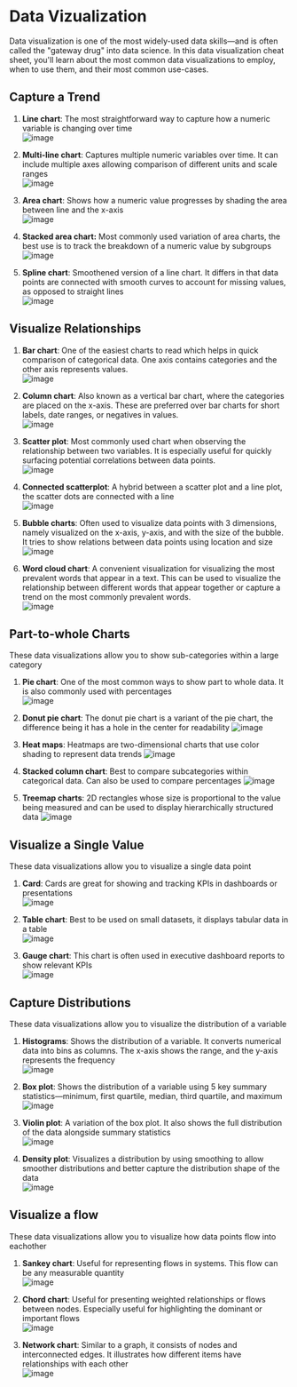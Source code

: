 # Data Vizualization
Data visualization is one of the most widely-used data skills—and is often called the "gateway drug" into data science. In this data visualization cheat sheet, you'll learn about the most common data visualizations to employ, when to use them, and their most common use-cases. 

## Capture a Trend
1. **Line chart**: The most straightforward way to capture how a numeric variable is changing over time  
![image](https://github.com/user-attachments/assets/a4a5d51b-d8c3-43ab-8192-aec911bb5851)

2. **Multi-line chart**: Captures multiple numeric variables over time. It can include multiple axes allowing comparison of different units and scale ranges  
![image](https://github.com/user-attachments/assets/b07d90cb-87bb-4906-8261-fa3872b88397)

3. **Area chart**: Shows how a numeric value progresses by shading the area between line and the x-axis  
![image](https://github.com/user-attachments/assets/80c6b6e6-9f53-42c1-8862-b833ddad9fe2)

4. **Stacked area chart:** Most commonly used variation of area charts, the best use is to track the breakdown of a numeric value by subgroups  
![image](https://github.com/user-attachments/assets/6327403b-58f4-4308-b3fb-9ff72d690cbf)

5. **Spline chart**: Smoothened version of a line chart. It differs in that data points are connected with smooth curves to account for missing values, as opposed to straight lines  
![image](https://github.com/user-attachments/assets/e56bf87b-3de7-4613-9613-7e257941c50d)

## Visualize Relationships
1. **Bar chart**: One of the easiest charts to read which helps in quick comparison of categorical data. One axis contains categories and the other axis represents values.  
![image](https://github.com/user-attachments/assets/b764385d-901a-43af-b5e9-ae26e7178c71)

2. **Column chart**: Also known as a vertical bar chart, where the categories are placed on the x-axis. These are preferred over bar charts for short labels, date ranges, or negatives in values.  
![image](https://github.com/user-attachments/assets/a8d13f93-dfff-47a0-bfae-2cd194cd8804)

3. **Scatter plot**: Most commonly used chart when observing the relationship between two variables. It is especially useful for quickly surfacing potential correlations between data points.  
![image](https://github.com/user-attachments/assets/11bd38e3-a84f-404b-9110-767bdbb44be7)

4. **Connected scatterplot**: A hybrid between a scatter plot and a line plot, the scatter dots are connected with a line   
![image](https://github.com/user-attachments/assets/42196863-a58c-4e82-aa3f-1f0e3840a983)

5. **Bubble charts**: Often used to visualize data points with 3 dimensions, namely visualized on the x-axis, y-axis, and with the size of the bubble. It tries to show relations between data points using location and size  
![image](https://github.com/user-attachments/assets/84feb9dd-09c0-498c-a621-8a284ebeecd4)

6. **Word cloud chart**: A convenient visualization for visualizing the most prevalent words that appear in a text. This can be used to visualize the relationship between different words that appear together or capture a trend on the most commonly prevalent words.  
![image](https://github.com/user-attachments/assets/8f718231-21f5-46bc-b412-0807c21bd18c)

## Part-to-whole Charts
These data visualizations allow you to show sub-categories within a large category
1. **Pie chart**: One of the most common ways to show part to whole data. It is also commonly used with percentages  
![image](https://github.com/user-attachments/assets/55f02249-393b-45ee-b415-b1a2b87b1488)

2. **Donut pie chart**: The donut pie chart is a variant of the pie chart, the difference being it has a hole in the center for readability
![image](https://github.com/user-attachments/assets/2bd3b467-a1ca-4199-a674-da95b780530a)

3. **Heat maps**: Heatmaps are two-dimensional charts that use color shading to represent data trends
![image](https://github.com/user-attachments/assets/3d675c2d-6f14-496b-b8dc-955f00e8a87b)

4. **Stacked column chart**: Best to compare subcategories within categorical data. Can also be used to compare percentages
![image](https://github.com/user-attachments/assets/07d8f06a-b8ca-49e7-81a7-df863f1e7fc7)

5. **Treemap charts**: 2D rectangles whose size is proportional to the value being measured and can be used to display hierarchically structured data
![image](https://github.com/user-attachments/assets/4e8c0ec7-1581-4ea9-b665-43e81a8a09fc)


## Visualize a Single Value
These data visualizations allow you to visualize a single data point
1. **Card**: Cards are great for showing and tracking KPIs in dashboards or presentations  
![image](https://github.com/user-attachments/assets/8b6dd20d-6fbd-45b1-9361-37a604d46eb2)

2. **Table chart**: Best to be used on small datasets, it displays tabular data in a table  
![image](https://github.com/user-attachments/assets/44c19fd8-50fa-4fa0-8aa8-9f47f6b3a9e3)

3. **Gauge chart**: This chart is often used in executive dashboard reports to show relevant KPIs  
![image](https://github.com/user-attachments/assets/3da0adaf-591d-4234-8134-acb183c21c0a)

## Capture Distributions
These data visualizations allow you to visualize the distribution of a variable
1. **Histograms**: Shows the distribution of a variable. It converts numerical data into bins as columns. The x-axis shows the range, and the y-axis represents the frequency  
![image](https://github.com/user-attachments/assets/c9d85a93-7844-4bfe-bd62-71537ed9a7ad)

2. **Box plot**: Shows the distribution of a variable using 5 key summary statistics—minimum, first quartile, median, third quartile, and maximum  
![image](https://github.com/user-attachments/assets/edf0548b-a592-4606-8b44-b4a9f5a4f8a3)

3. **Violin plot**: A variation of the box plot. It also shows the full distribution of the data alongside summary statistics  
![image](https://github.com/user-attachments/assets/3a268d85-45d3-4342-8b02-d4f453a9d58a)

4. **Density plot**: Visualizes a distribution by using smoothing to allow smoother distributions and better capture the distribution shape of the data  
![image](https://github.com/user-attachments/assets/a9ddaa44-263c-41b9-8cda-82e7d311af6b)

## Visualize a flow
These data visualizations allow you to visualize how data points flow into eachother
1. **Sankey chart**: Useful for representing flows in systems. This flow can be any measurable quantity  
![image](https://github.com/user-attachments/assets/3a91e2c7-1e53-45ac-b4c2-1cb6c06766d5)

2. **Chord chart**: Useful for presenting weighted relationships or flows between nodes. Especially useful for highlighting the dominant or important flows  
![image](https://github.com/user-attachments/assets/68ee8dcf-8fae-4e7b-8ab7-849131f4d66f)

3. **Network chart**: Similar to a graph, it consists of nodes and interconnected edges. It illustrates how different items have relationships with each other  
![image](https://github.com/user-attachments/assets/126ddb91-7929-4383-8c75-f8a35be320d2)

